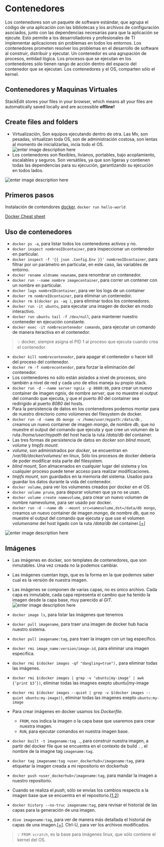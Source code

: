 # Contenedores
Los contenedores son un paquete de software estándar, que agrupa el código de una aplicación con las bibliotecas y los archivos de configuración asociados, junto con las dependencias necesarias para que la aplicación se ejecute. Esto permite a los desarrolladores y profesionales de TI implementar aplicaciones sin problemas en todos los entornos.
Los contenedores prometen resolver los problemas en el desarrollo de software al construir, distribuir y ejecutar.
Un contenedor es una agrupación de procesos, entidad lógica. Los procesos que se ejecutan en los contenedores sólo tienen rango de acción dentro del espacio del contenedor que se ejecutan. Los contenedores y el OS, comparten sólo el kernel.


## Contenedores y Maquinas Virtuales

StackEdit stores your files in your browser, which means all your files are automatically saved locally and are accessible **offline!**

## Create files and folders

- Virtualización, Son equipos ejecutando dentro de otra. Las Mv, son pesadas, virtualizan toda OS, son de administración costosa, son lentas al momento de inicializarlas, incia todo el OS.
![enter image description here](https://cdn-dynmedia-1.microsoft.com/is/content/microsoftcorp/what-is-a-container_valprop1?resMode=sharp2&op_usm=1.5,0.65,15,0&qlt=75)
- Los contenedores son flexibles, livianos, portables, bajo acoplamiento, escalables y seguros. Son versátiles, ya que son ligeras y contienen todas las dependencias para su ejecución, garantizando su ejecución en todos lados.

![enter image description here](https://cdn-dynmedia-1.microsoft.com/is/content/microsoftcorp/what-is-a-container_valprop2?resMode=sharp2&op_usm=1.5,0.65,15,0&qlt=75)

## Primeros pasos

Instalación de contendores [docker](https://docs.docker.com/engine/install/).
`docker run hello-world`

[Docker Cheat sheet](https://collectednotes.com/barckcode/docker-cheat-sheet)

## Uso de contenedores

-   `docker ps -a`, para listar todos los contenedores activos y no.
-   `docker inspect nombreoIDcontainer`, para inspeccionar un contenedor en particular.
-   `docker inspect -f '{{ json .Config.Env }}' nombreoIDcontainer`, para filtrar por un parámetro en particular, en este caso, las variables de entorno.
-   `docker rename oldname newname`, para renombrar un contenedor.
-   `docker run --name nombre imagecontainer`, para correr un contener con un nombre en particular.
-   `docker logs nombreIDcontainer`, para ver los logs de un container
-   `docker rm nombreIDcontainer`, para eliminar un contenedor.
-   `docker rm $(docker ps -aq )`, para eliminar todos los contenedores.
-   `docker run -it ubuntu`, para ejecutar una imagen de docker en modo interactivo.
-   `docker run ubuntu tail -f /dev/null`, para mantener nuestro conteneder en ejecución constante.
-   `docker exec -it nombrecontenedor comando`, para ejecutar un comando de manera iteractiva en el contenedor.

> 💡 docker, siempre asigna el PID 1 al proceso que ejecuta cuando crea el contenedor.

-   `docker kill nombrecontenedor`, para apagar el contenedor o hacer kill del proceso del contenedor.
-   `docker rm -f nombrecontendor`, para forzar la eliminación del contenedor.
-   Los contenedores no sólo están aislados a nivel de procesos, sino también a nivel de red y cada uno de ellos maneja su propio stack.
-   `docker run -d --name server ngnix -p 8080:80`, para crear un nuevo container de imagen _ngnix_, de nombre _server_, que no muestre el output del comando que ejecuta, y que el puerto _80_ del container sea redirigido al puerto _8080_ del hosts.
-   Para la persistencia de datos en los contenedores podemos montar para de nuestro directorio como volúmenes del filesystem de docker.
-   `docker run -d -name db mongo -v /home/user/mypath:/data/db` , creamos un nuevo container de imagen _mongo_, de nombre _db_, que no muestre el output del comando que ejecuta y que cree un volumen de la ruta _/home/user/mypath_ del host hacia la ruta _/data/db_ del container.
-   Las tres formas de persistencia de datos en docker son _blind mount_, _volume_ y _tmpfs mount_.
-   _volume_, son administrados por _docker_, se encuentran en _/var/lib/docker/volumes/_ en linux, Sólo los procesos de docker debería de poder modificar esta parte del filesystem.
-   _blind mount_, Son almacenados en cualquier lugar del sistema y los cualquier proceso puede tener acceso para realizar modificaciones.
-   _tmpfs mount_, son guardados en la memoria del sistema. Usados para guardar los datos durante la vida del contenedor.
-   `docker volume`, para ver los volumenes creados por docker en el OS.
-   `docker volume prune`, para depurar volumen que ya no se usan.
-   `docker volume create namevolume`, para crear un nuevo volumen de nombre namevolume, para ser usado por docker.
-   `docker run -d --name db --mount src=namevolume,dst=/data/db mongo`, creamos un nuevo container de imagen _mongo_, de nombre _db_, que no muestre el output del comando que ejecuta y que use el volumen _volumename_ del host ligado con la ruta _/data/db_ del container.[[+](https://docs.docker.com/storage/volumes/#backup-restore-or-migrate-data-volumes)]

![enter image description here](https://docs.docker.com/storage/images/types-of-mounts-volume.png)



## Imágenes

-   Las imágenes en docker, son templates de contenedores, que son inmutables. Una vez creada no la podemos cambiar.
-   Las imágenes cuentan _tags_, que es la forma en la que podemos saber cual es la versión de nuestra imagen.
-   Las imágenes se componen de varias capas, no es único archivo. Cada capa es inmutable, cada capa representa el cambio que ha tenido la imagen desde la capa base, muy parecido al _GIT_.
![enter image description here](https://imgs.search.brave.com/Kh1OwEBAFHL2DOKAk483Tb_ZI4NNkHO2REmfxnKBNHk/rs:fit:583:225:1/g:ce/aHR0cHM6Ly90c2U0/Lm1tLmJpbmcubmV0/L3RoP2lkPU9JUC5B/N2Yxa0RfNVlFTmh6/UjJMV0s4eUVBSGFH/QiZwaWQ9QXBp)

-   `docker image ls`, para listar las imágenes que tenemos
-   `docker pull imagename`, para traer una imagen de docker hub hacia nuestro sistema.
-   `docker pull imagename:tag`, para traer la imagen con un tag específico.
-   `docker rmi image_name:version/image-id`, para eliminar una imagen especifica.
-   `docker rmi $(docker images -qf "dangling=true"),` para eliminar todas las imágenes.
-   `docker rmi $(docker images | grep -v ‘ubuntu|my-image’ | awk {‘print $3’})`, eliminar todas las imagnes exepto ubuntu|my-image
-   `docker rmi $(docker images --quiet | grep -v $(docker images --quiet ubuntu:my-image))`, eliminar todas las imagenes exepto `ubuntu:my-image`
-   Para crear imágenes en docker usamos los _Dockerfile_.
    -   `FROM`, nos indica la imagen o la capa base que usaremos para crear nuestra imagen.
    -   `RUN`, para ejecutar comandos en nuestra imagen base.
-   `docker built -t imagename:tag .`, para construir nuestra imagen, a partir del docker file que se encuentra en el contexto de build `.` , el nombre de la imagne tag `imagename:tag`.
-   `docker tag imagename:tag <user_dockerhub>/imagename:tag`, para etiquetar la imagen creada a mi repositorio en dockerhub
-   `docker push <user_dockerhub>/imagename:tag`, para mandar la imagen a nuestro repositorio.
-   Cuando se realiza el _push_, sólo se envías los cambios respecto a la imagen base que se encuentra en el repositorio.[[1](https://www.docker.com/blog/how-to-use-your-own-registry/),[2](https://docs.docker.com/docker-hub/repos/)]
-   `docker history --no-truc imagename:tag`, para revisar el historial de las capas para la generación de una imagen.
-   `dive imagename:tag`, para ver de manera más detallada el historial de capas de una imagen.[[+](https://github.com/wagoodman/dive)]. Ctrl-U, para ver los archivos modificados.

> 💡 `FROM scratch`, es la base para imágenes linux, que sólo contiene  el kernel del OS.

